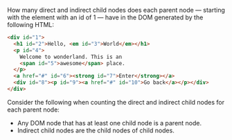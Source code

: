 How many direct and indirect child nodes does each parent node — starting with the element with an id of 1 — have in the DOM generated by the following HTML:

```html
<div id="1">
  <h1 id="2">Hello, <em id="3">World</em></h1>
  <p id="4">
    Welcome to wonderland. This is an
    <span id="5">awesome</span> place.
  </p>
  <a href="#" id="6"><strong id="7">Enter</strong></a>
  <div id="8"><p id="9"><a href="#" id="10">Go back</a></p></div>
</div>
```
Consider the following when counting the direct and indirect child nodes for each parent node:
- Any DOM node that has at least one child node is a parent node.
- Indirect child nodes are the child nodes of child nodes.


